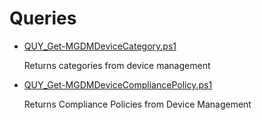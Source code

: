# Queries

+ [QUY_Get-MGDMDeviceCategory.ps1](./QUY_Get-MGDMDeviceCategory.ps1)

  Returns categories from device management

+ [QUY_Get-MGDMDeviceCompliancePolicy.ps1](./QUY_Get-MGDMDeviceCompliancePolicy.ps1)

  Returns Compliance Policies from Device Management